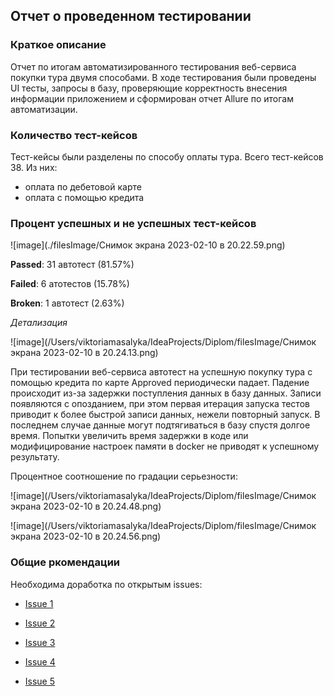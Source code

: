 ## Отчет о проведенном тестировании

### Краткое описание
Отчет по итогам автоматизированного тестирования веб-сервиса покупки тура двумя способами. В ходе тестирования были проведены UI тесты, запросы в базу, проверяющие корректность внесения информации приложением и сформирован отчет Allure по итогам автоматизации.

### Количество тест-кейсов
Тест-кейсы были разделены по способу оплаты тура.
Всего тест-кейсов 38. Из них:
- оплата по дебетовой карте
- оплата с помощью кредита

### Процент успешных и не успешных тест-кейсов

![image](./filesImage/Снимок экрана 2023-02-10 в 20.22.59.png)

**Passed**: 31 автотест (81.57%)

**Failed**: 6 атотестов (15.78%)

**Broken**: 1 автотест (2.63%) 

_Детализация_

![image](/Users/viktoriamasalyka/IdeaProjects/Diplom/filesImage/Снимок экрана 2023-02-10 в 20.24.13.png)


При тестировании веб-сервиса автотест на успешную покупку тура с помощью кредита по карте Approved периодически падает. 
Падение происходит из-за задержки поступления данных в базу данных. Записи появляются с опозданием, при этом первая 
итерация запуска тестов приводит к более быстрой записи данных, нежели повторный запуск. В последнем случае данные 
могут подтягиваться в базу спустя долгое время. Попытки увеличить время задержки в коде или модифицирование настроек 
памяти в docker не приводят к успешному результату. 


Процентное соотношение по градации серьезности:

![image](/Users/viktoriamasalyka/IdeaProjects/Diplom/filesImage/Снимок экрана 2023-02-10 в 20.24.48.png)

![image](/Users/viktoriamasalyka/IdeaProjects/Diplom/filesImage/Снимок экрана 2023-02-10 в 20.24.56.png)

### Общие ркомендации
Необходима доработка по открытым issues:

- [Issue 1](https://github.com/Viktorinaaa/Diplom/issues/5#issue-1575636660)

- [Issue 2](https://github.com/Viktorinaaa/Diplom/issues/4#issue-1575620632)

- [Issue 3](https://github.com/Viktorinaaa/Diplom/issues/3#issue-1575609060)

- [Issue 4](https://github.com/Viktorinaaa/Diplom/issues/2#issue-1574911466)

- [Issue 5](https://github.com/Viktorinaaa/Diplom/issues/1#issue-1574795398)
